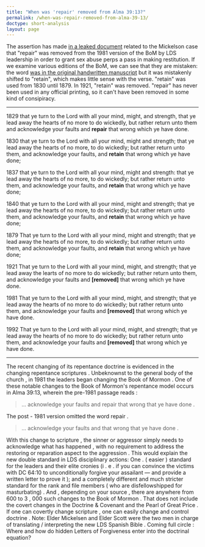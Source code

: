 ```yaml
---
title: "When was 'repair' removed from Alma 39:13?"
permalink: /when-was-repair-removed-from-alma-39-13/
doctype: short-analysis
layout: page
---
```


The assertion has made [in a leaked document](https://www.reddit.com/r/exmormon/comments/9fky8z/new_leaked_document_eli5/) related to the Mickelson case that "repair" was removed from the 1981 version of the BoM by LDS leadership in order to grant sex abuse perps a pass in making restitution.  If we examine various editions of the BoM, we can see that they are mistaken: the word [was in the original handwritten manuscript](https://www.deseretnews.com/article/865576118/BYU-professor-Royal-Skousen-concludes-his-discussion-on-changes-to-the-Book-of-Mormon-original-text.html) but it was mistakenly shifted to "retain", which makes little sense with the verse.  "retain" was used from 1830 until 1879.  In 1921, "retain" was removed.  "repair" has never been used in any official printing, so it can't have been removed in some kind of consipiracy.

---

1829 that ye turn to the Lord with all your mind, might, and strength, that ye lead away the hearts of no more to do wickedly, but rather return unto them and acknowledge your faults and **repair** that wrong which ye have done.

1830 that ye turn to the Lord with all your mind, might and strength; that ye lead away the hearts of no more, to do wickedly; but rather return unto them, and acknowledge your faults, and **retain** that wrong which ye have done;

1837 that ye turn to the Lord with all your mind, might and strength: that ye lead away the hearts of no more, to do wickedly; but rather return unto them, and acknowledge your faults, and **retain** that wrong which ye have done;

1840 that ye turn to the Lord with all your mind, might and strength; that ye lead away the hearts of no more, to do wickedly; but rather return unto them, and acknowledge your faults, and **retain** that wrong which ye have done;

1879 That ye turn to the Lord with all your mind, might and strength; that ye lead away the hearts of no more, to do wickedly; but rather return unto them, and acknowledge your faults, and **retain** that wrong which ye have done;

1921 That ye turn to the Lord with all your mind, might, and strength; that ye lead away the learts of no more to do wickedly; but rather return unto them, and acknowledge your faults and **[removed]** that wrong which ye have done.

1981 That ye turn to the Lord with all your mind, might, and strength; that ye lead away the hearts of no more to do wickedly; but rather return unto them, and acknowledge your faults and **[removed]** that wrong which ye have done.

1992 That ye turn to the Lord with all your mind, might, and strength; that ye lead away the hearts of no more to do wickedly; but rather return unto them, and acknowledge your faults and **[removed]** that wrong which ye have done.

---

The recent changing of its repentance doctrine is evidenced in the changing repentance scriptures . Unbeknownst to the general body of the church , in 1981 the leaders began changing the Book of Mormon . One of these notable changes to the Book of Mormon's repentance model occurs in Alma 39:13, wherein the pre-1981 passage reads :

> ... acknowledge your faults and repair that wrong that ye have done .

The post - 1981 version omitted the word repair .

> ... acknowledge your faults and that wrong that ye have done .

With this change to scripture , the sinner or aggressor simply needs to acknowledge what has happened , with no requirement to address the restoring or reparation aspect to the aggression . This would explain the new double standard in LDS disciplinary actions: One .  ( easier ) standard for the leaders and their elite cronies (i . e . if you can convince the victims with DC 64:10 to unconditionally forgive your assailant — and provide a written letter to prove it ); and a completely different and much stricter standard for the rank and file members ( who are disfellowshipped for masturbating) . And , depending on your source , there are anywhere from 600 to 3 , 000 such changes to the Book of Mormon . That does not include the covert changes in the Doctrine & Covenant and the Pearl of Great Price . If one can covertly change scripture , one can easily change and control doctrine . Note: Elder Mickelsen and Elder Scott were the two men in charge of translating / interpreting the new LDS Spanish Bible . Coming full circle : Where and how do hidden Letters of Forgiveness enter into the doctrinal equation?
